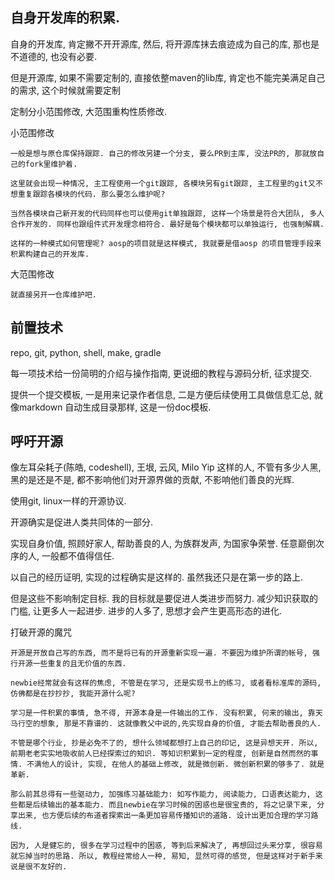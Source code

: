 
## 自身开发库的积累. 

自身的开发库, 肯定撇不开开源库, 然后, 将开源库抹去痕迹成为自己的库, 那也是不道德的, 也没有必要. 

但是开源库, 如果不需要定制的, 直接依整maven的lib库, 肯定也不能完美满足自己的需求, 这个时候就需要定制

定制分小范围修改, 大范围重构性质修改. 

小范围修改 

	一般是想与原仓库保持跟踪. 自己的修改另建一个分支, 要么PR到主库, 没法PR的, 那就放自己的fork里维护着. 

	这里就会出现一种情况, 主工程使用一个git跟踪, 各模块另有git跟踪, 主工程里的git又不想重复跟踪各模块的代码. 那么要怎么维护呢? 

	当然各模块自己新开发的代码同样也可以使用git单独跟踪, 这样一个场景是符合大团队, 多人合作开发的. 同样也跟组件式开发理念相符合. 最好是每个模块都可以单独运行, 也强制解耦. 

	这样的一种模式如何管理呢? aosp的项目就是这样模式, 我就要是借aosp 的项目管理手段来积累构建自己的开发库. 

大范围修改

	就直接另开一仓库维护吧. 


## 前置技术

repo, git, python, shell, make, gradle

每一项技术给一份简明的介绍与操作指南, 更说细的教程与源码分析, 征求提交. 

提供一个提交模板, 一是用来记录作者信息, 二是方便后续使用工具做信息汇总, 就像markdown 自动生成目录那样, 这是一份doc模板. 

## 呼吁开源

像左耳朵耗子(陈皓, codeshell), 王垠, 云风, Milo Yip 这样的人, 不管有多少人黑, 黑的是还是不是, 都不影响他们对开源界做的贡献, 不影响他们善良的光辉. 

使用git, linux一样的开源协议. 

开源确实是促进人类共同体的一部分. 

实现自身价值, 照顾好家人, 帮助善良的人, 为族群发声, 为国家争荣誉. 
任意巅倒次序的人, 一般都不值得信任. 

以自己的经历证明, 实现的过程确实是这样的. 虽然我还只是在第一步的路上. 

但是这些不影响制定目标. 我的目标就是要促进人类进步而努力. 减少知识获取的门槛, 让更多人一起进步. 进步的人多了, 思想才会产生更高形态的进化. 

打破开源的魔咒

	开源是开放自己写的东西, 而不是将已有的开源重新实现一遍. 不要因为维护所谓的帐号, 强行开源一些重复的且无价值的东西.

	newbie经常就会有这样的焦虑, 不管是在学习, 还是实现书上的练习, 或者看标准库的源码, 仿佛都是在抄抄抄, 我能开源什么呢? 

	学习是一件积累的事情, 急不得, 开源本身是一件输出的工作. 没有积累, 何来的输出, 靠天马行空的想象, 那是不靠谱的. 这就像教父中说的,先实现自身的价值, 才能去帮助善良的人.  

	不管是哪个行业, 抄是必免不了的, 想什么领域都想打上自己的印记, 这是异想天开. 所以, 前期老老实实地吸收前人已经探索过的知识. 等知识积累到一定的程度, 创新是自然而然的事情. 不满他人的设计, 实现, 在他人的基础上修改, 就是微创新. 微创新积累的够多了. 就是革新. 

	那么前其总得有一些驱动力, 加强练习基础能力: 如写作能力, 阅读能力, 口语表达能力, 这些都是后续输出的基本能力. 而且newbie在学习时候的困惑也是很宝贵的, 将之记录下来, 分享出来, 也方便后续的布道者探索出一条更加容易传播知识的道路. 设计出更加合理的学习路线. 

	因为, 人是健忘的, 很多在学习过程中的困惑, 等到后来解决了, 再想回过头来分享, 很容易就忘掉当时的思路. 所以, 教程经常给人一种, 易知, 显然可得的感觉, 但是这样对于新手来说是很不友好的. 


